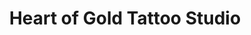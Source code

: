 ---
title: "Heart of Gold Tattoo Studio"
url: /mcallen/heart-of-gold-tattoo-studio/
shop: tattoo
---